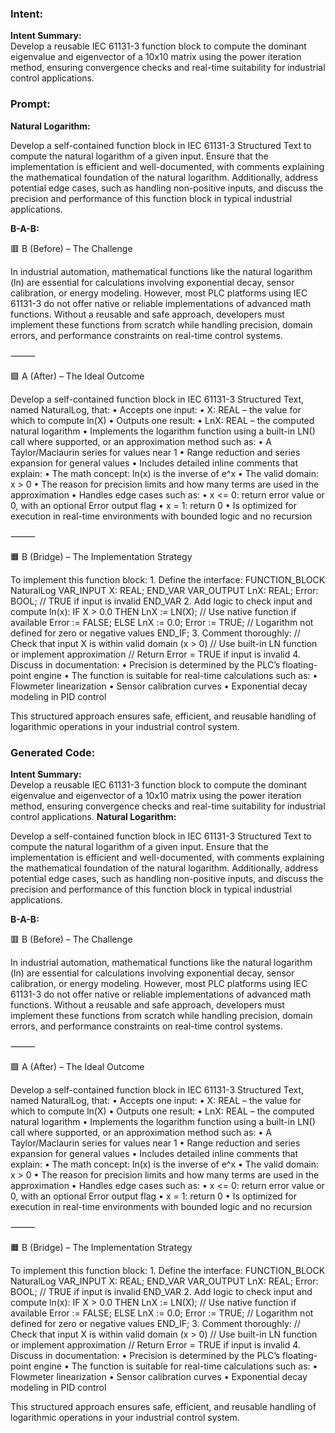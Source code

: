 ### Intent:
**Intent Summary:**  
Develop a reusable IEC 61131-3 function block to compute the dominant eigenvalue and eigenvector of a 10x10 matrix using the power iteration method, ensuring convergence checks and real-time suitability for industrial control applications.

### Prompt:
**Natural Logarithm:**

Develop a self-contained function block in IEC 61131-3 Structured Text to compute the natural logarithm of a given input. Ensure that the implementation is efficient and well-documented, with comments explaining the mathematical foundation of the natural logarithm. Additionally, address potential edge cases, such as handling non-positive inputs, and discuss the precision and performance of this function block in typical industrial applications.

**B-A-B:**

🟥 B (Before) – The Challenge

In industrial automation, mathematical functions like the natural logarithm (ln) are essential for calculations involving exponential decay, sensor calibration, or energy modeling. However, most PLC platforms using IEC 61131-3 do not offer native or reliable implementations of advanced math functions. Without a reusable and safe approach, developers must implement these functions from scratch while handling precision, domain errors, and performance constraints on real-time control systems.

⸻

🟩 A (After) – The Ideal Outcome

Develop a self-contained function block in IEC 61131-3 Structured Text, named NaturalLog, that:
	•	Accepts one input:
	•	X: REAL – the value for which to compute ln(X)
	•	Outputs one result:
	•	LnX: REAL – the computed natural logarithm
	•	Implements the logarithm function using a built-in LN() call where supported, or an approximation method such as:
	•	A Taylor/Maclaurin series for values near 1
	•	Range reduction and series expansion for general values
	•	Includes detailed inline comments that explain:
	•	The math concept: ln(x) is the inverse of e^x
	•	The valid domain: x > 0
	•	The reason for precision limits and how many terms are used in the approximation
	•	Handles edge cases such as:
	•	x <= 0: return error value or 0, with an optional Error output flag
	•	x = 1: return 0
	•	Is optimized for execution in real-time environments with bounded logic and no recursion

⸻

🟧 B (Bridge) – The Implementation Strategy

To implement this function block:
	1.	Define the interface:
 FUNCTION_BLOCK NaturalLog
VAR_INPUT
    X: REAL;
END_VAR
VAR_OUTPUT
    LnX: REAL;
    Error: BOOL; // TRUE if input is invalid
END_VAR
	2.	Add logic to check input and compute ln(x):
 IF X > 0.0 THEN
    LnX := LN(X); // Use native function if available
    Error := FALSE;
ELSE
    LnX := 0.0;
    Error := TRUE; // Logarithm not defined for zero or negative values
END_IF;
	3.	Comment thoroughly:
 // Check that input X is within valid domain (x > 0)
// Use built-in LN function or implement approximation
// Return Error = TRUE if input is invalid
 	4.	Discuss in documentation:
	•	Precision is determined by the PLC’s floating-point engine
	•	The function is suitable for real-time calculations such as:
	•	Flowmeter linearization
	•	Sensor calibration curves
	•	Exponential decay modeling in PID control

This structured approach ensures safe, efficient, and reusable handling of logarithmic operations in your industrial control system.

### Generated Code:
**Intent Summary:**  
Develop a reusable IEC 61131-3 function block to compute the dominant eigenvalue and eigenvector of a 10x10 matrix using the power iteration method, ensuring convergence checks and real-time suitability for industrial control applications.
**Natural Logarithm:**

Develop a self-contained function block in IEC 61131-3 Structured Text to compute the natural logarithm of a given input. Ensure that the implementation is efficient and well-documented, with comments explaining the mathematical foundation of the natural logarithm. Additionally, address potential edge cases, such as handling non-positive inputs, and discuss the precision and performance of this function block in typical industrial applications.

**B-A-B:**

🟥 B (Before) – The Challenge

In industrial automation, mathematical functions like the natural logarithm (ln) are essential for calculations involving exponential decay, sensor calibration, or energy modeling. However, most PLC platforms using IEC 61131-3 do not offer native or reliable implementations of advanced math functions. Without a reusable and safe approach, developers must implement these functions from scratch while handling precision, domain errors, and performance constraints on real-time control systems.

⸻

🟩 A (After) – The Ideal Outcome

Develop a self-contained function block in IEC 61131-3 Structured Text, named NaturalLog, that:
	•	Accepts one input:
	•	X: REAL – the value for which to compute ln(X)
	•	Outputs one result:
	•	LnX: REAL – the computed natural logarithm
	•	Implements the logarithm function using a built-in LN() call where supported, or an approximation method such as:
	•	A Taylor/Maclaurin series for values near 1
	•	Range reduction and series expansion for general values
	•	Includes detailed inline comments that explain:
	•	The math concept: ln(x) is the inverse of e^x
	•	The valid domain: x > 0
	•	The reason for precision limits and how many terms are used in the approximation
	•	Handles edge cases such as:
	•	x <= 0: return error value or 0, with an optional Error output flag
	•	x = 1: return 0
	•	Is optimized for execution in real-time environments with bounded logic and no recursion

⸻

🟧 B (Bridge) – The Implementation Strategy

To implement this function block:
	1.	Define the interface:
 FUNCTION_BLOCK NaturalLog
VAR_INPUT
    X: REAL;
END_VAR
VAR_OUTPUT
    LnX: REAL;
    Error: BOOL; // TRUE if input is invalid
END_VAR
	2.	Add logic to check input and compute ln(x):
 IF X > 0.0 THEN
    LnX := LN(X); // Use native function if available
    Error := FALSE;
ELSE
    LnX := 0.0;
    Error := TRUE; // Logarithm not defined for zero or negative values
END_IF;
	3.	Comment thoroughly:
 // Check that input X is within valid domain (x > 0)
// Use built-in LN function or implement approximation
// Return Error = TRUE if input is invalid
 	4.	Discuss in documentation:
	•	Precision is determined by the PLC’s floating-point engine
	•	The function is suitable for real-time calculations such as:
	•	Flowmeter linearization
	•	Sensor calibration curves
	•	Exponential decay modeling in PID control

This structured approach ensures safe, efficient, and reusable handling of logarithmic operations in your industrial control system.
